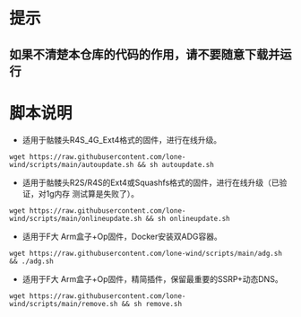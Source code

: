 # 提示
## 如果不清楚本仓库的代码的作用，请不要随意下载并运行
# 脚本说明
- 适用于骷髅头R4S_4G_Ext4格式的固件，进行在线升级。
```
wget https://raw.githubusercontent.com/lone-wind/scripts/main/autoupdate.sh && sh autoupdate.sh
```
- 适用于骷髅头R2S/R4S的Ext4或Squashfs格式的固件，进行在线升级（已验证，对1g内存 测试算是失败了）。
```
wget https://raw.githubusercontent.com/lone-wind/scripts/main/onlineupdate.sh && sh onlineupdate.sh
```
- 适用于F大 Arm盒子+Op固件，Docker安装双ADG容器。
```
wget https://raw.githubusercontent.com/lone-wind/scripts/main/adg.sh && ./adg.sh
```
- 适用于F大 Arm盒子+Op固件，精简插件，保留最重要的SSRP+动态DNS。
```
wget https://raw.githubusercontent.com/lone-wind/scripts/main/remove.sh && sh remove.sh
```
